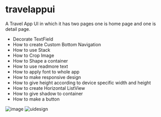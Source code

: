 # travelappui

A Travel App UI in which it has two pages one is home page and one is detail page.

- Decorate TextField
- How to create Custom Bottom Navigation
- How to use Stack
- How to Crop Image
- How to Shape a container
- How to use readmore text
- How to apply font to whole app
- How to make responsive design
- How to give height according to device specific width and height
- How to create Horizontal ListView 
- How to give shadow to container
- How to make a button



![image](https://github.com/eshanz7/travelappui/assets/134164203/17acbbb4-eb65-4031-bd5c-9b5780d98d31)
![uidesign](https://github.com/eshanz7/travelappui/assets/134164203/e191e50c-76aa-4f61-89b8-6dc393aea017)
